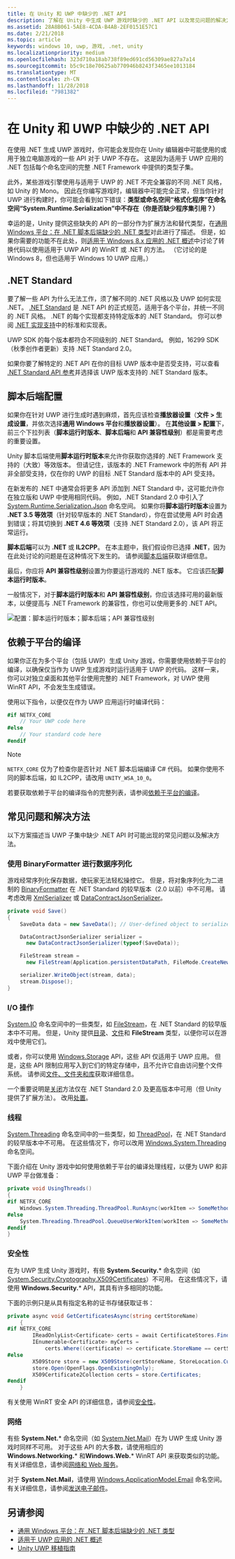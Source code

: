 ```yaml
---
title: 在 Unity 和 UWP 中缺少的 .NET API
description: 了解在 Unity 中生成 UWP 游戏时缺少的 .NET API 以及常见问题的解决方案。
ms.assetid: 28A8B061-5AE8-4CDA-B4AB-2EF0151E57C1
ms.date: 2/21/2018
ms.topic: article
keywords: windows 10, uwp, 游戏, .net, unity
ms.localizationpriority: medium
ms.openlocfilehash: 323d710a18ab738f89ed691cd56309ae827a7a14
ms.sourcegitcommit: b5c9c18e70625ab770946b8243f3465ee1013184
ms.translationtype: MT
ms.contentlocale: zh-CN
ms.lasthandoff: 11/28/2018
ms.locfileid: "7981382"
---
```

# <a name="missing-net-apis-in-unity-and-uwp"></a>在 Unity 和 UWP 中缺少的 .NET API

在使用 .NET 生成 UWP 游戏时，你可能会发现你在 Unity 编辑器中可能使用的或用于独立电脑游戏的一些 API 对于 UWP 不存在。 这是因为适用于 UWP 应用的 .NET 包括每个命名空间的完整 .NET Framework 中提供的类型子集。

此外，某些游戏引擎使用与适用于 UWP 的 .NET 不完全兼容的不同 .NET 风格，如 Unity 的 Mono。 因此在你编写游戏时，编辑器中可能完全正常，但当你针对 UWP 进行构建时，你可能会看到如下错误：**类型或命名空间“格式化程序”在命名空间“System.Runtime.Serialization”中不存在（你是否缺少程序集引用？）**

幸运的是，Unity 提供这些缺失的 API 的一部分作为扩展方法和替代类型，在[通用 Windows 平台：在 .NET 脚本后端缺少的 .NET 类型](https://docs.unity3d.com/Manual/windowsstore-missingtypes.html)对此进行了描述。 但是，如果你需要的功能不在此处，则[适用于 Windows 8.x 应用的 .NET 概述](https://msdn.microsoft.com/library/windows/apps/br230302)中讨论了转换代码以使用适用于 UWP API 的 WinRT 或 .NET 的方法。 （它讨论的是 Windows 8，但也适用于 Windows 10 UWP 应用。）

## <a name="net-standard"></a>.NET Standard

要了解一些 API 为什么无法工作，须了解不同的 .NET 风格以及 UWP 如何实现 .NET。 [.NET Standard](https://docs.microsoft.com/dotnet/standard/net-standard) 是 .NET API 的正式规范，适用于各个平台，并统一不同的 .NET 风格。 .NET 的每个实现都支持特定版本的 .NET Standard。 你可以参阅 [.NET 实现支持](https://docs.microsoft.com/dotnet/standard/net-standard#net-implementation-support)中的标准和实现表。

UWP SDK 的每个版本都符合不同级别的 .NET Standard。 例如，16299 SDK（秋季创作者更新）支持 .NET Standard 2.0。

如果你要了解特定的 .NET API 在你的目标 UWP 版本中是否受支持，可以查看 [.NET Standard API 参考](https://docs.microsoft.com/dotnet/api/index?view=netstandard-2.0)并选择该 UWP 版本支持的 .NET Standard 版本。

## <a name="scripting-backend-configuration"></a>脚本后端配置

如果你在针对 UWP 进行生成时遇到麻烦，首先应该检查**播放器设置**（**文件 > 生成设置**，并依次选择**通用 Windows 平台**和**播放器设置**）。 在**其他设置 > 配置**下，前三个下拉列表（**脚本运行时版本**、**脚本后端**和 **API 兼容性级别**）都是需要考虑的重要设置。

Unity 脚本后端使用**脚本运行时版本**来允许你获取你选择的 .NET Framework 支持的（大致）等效版本。 但请记住，该版本的 .NET Framework 中的所有 API 并非全部受支持，仅在你的 UWP 的目标 .NET Standard 版本中的 API 受支持。

在新发布的 .NET 中通常会将更多 API 添加到 .NET Standard 中，这可能允许你在独立版和 UWP 中使用相同代码。 例如，.NET Standard 2.0 中引入了 [System.Runtime.Serialization.Json](https://docs.microsoft.com/dotnet/api/system.runtime.serialization.json) 命名空间。 如果你将**脚本运行时版本**设置为 **.NET 3.5 等效项**（针对较早版本的 .NET Standard），你在尝试使用 API 时会遇到错误；将其切换到 **.NET 4.6 等效项**（支持 .NET Standard 2.0），该 API 将正常运行。

**脚本后端**可以为 **.NET** 或 **IL2CPP**。 在本主题中，我们假设你已选择 **.NET**，因为在此处讨论的问题是在这种情况下发生的。 请参阅[脚本后端](https://docs.unity3d.com/Manual/windowsstore-scriptingbackends.html)获取详细信息。

最后，你应将 **API 兼容性级别**设置为你要运行游戏的 .NET 版本。 它应该匹配**脚本运行时版本**。

一般情况下，对于**脚本运行时版本**和 **API 兼容性级别**，你应该选择可用的最新版本，以便提高与 .NET Framework 的兼容性，你也可以使用更多的 .NET API。

![配置：脚本运行时版本；脚本后端；API 兼容性级别](images/missing-dot-net-apis-in-unity-1.png)

## <a name="platform-dependent-compilation"></a>依赖于平台的编译

如果你正在为多个平台（包括 UWP）生成 Unity 游戏，你需要使用依赖于平台的编译，以确保仅当作为 UWP 生成游戏时运行适用于 UWP 的代码。 这样一来，你可以对独立桌面和其他平台使用完整的 .NET Framework，对 UWP 使用 WinRT API，不会发生生成错误。

使用以下指令，以便仅在作为 UWP 应用运行时编译代码：

```csharp
#if NETFX_CORE
    // Your UWP code here
#else
    // Your standard code here
#endif
```

> [!NOTE]
> `NETFX_CORE` 仅为了检查你是否针对 .NET 脚本后端编译 C# 代码。 如果你使用不同的脚本后端，如 IL2CPP，请改用 `UNITY_WSA_10_0`。

若要获取依赖于平台的编译指令的完整列表，请参阅[依赖于平台的编译](https://docs.unity3d.com/Manual/PlatformDependentCompilation.html)。

## <a name="common-issues-and-workarounds"></a>常见问题和解决方法

以下方案描述当 UWP 子集中缺少 .NET API 时可能出现的常见问题以及解决方法。

### <a name="data-serialization-using-binaryformatter"></a>使用 BinaryFormatter 进行数据序列化

游戏经常序列化保存数据，使玩家无法轻松操控它。 但是，将对象序列化为二进制的 [BinaryFormatter](https://docs.microsoft.com/dotnet/api/system.runtime.serialization.formatters.binary.binaryformatter) 在 .NET Standard 的较早版本（2.0 以前）中不可用。 请考虑改用 [XmlSerializer](https://docs.microsoft.com/dotnet/api/system.xml.serialization.xmlserializer) 或 [DataContractJsonSerializer](https://docs.microsoft.com/dotnet/api/system.runtime.serialization.json.datacontractjsonserializer)。

```csharp
private void Save()
{
    SaveData data = new SaveData(); // User-defined object to serialize

    DataContractJsonSerializer serializer = 
      new DataContractJsonSerializer(typeof(SaveData));

    FileStream stream = 
      new FileStream(Application.persistentDataPath, FileMode.CreateNew);

    serializer.WriteObject(stream, data);
    stream.Dispose();
}
```

### <a name="io-operations"></a>I/O 操作

[System.IO](https://docs.microsoft.com/dotnet/api/system.io) 命名空间中的一些类型，如 [FileStream](https://docs.microsoft.com/dotnet/api/system.io.filestream)，在 .NET Standard 的较早版本中不可用。 但是，Unity 提供[目录](https://docs.microsoft.com/dotnet/api/system.io.directory)、[文件](https://docs.microsoft.com/dotnet/api/system.io.file)和 **FileStream** 类型，以便你可以在游戏中使用它们。

或者，你可以使用 [Windows.Storage](https://docs.microsoft.com/uwp/api/Windows.Storage) API，这些 API 仅适用于 UWP 应用。 但是，这些 API 限制应用写入到它们的特定存储中，且不允许它自由访问整个文件系统。 请参阅[文件、文件夹和库](https://docs.microsoft.com/windows/uwp/files/)获取详细信息。

一个重要说明是[关闭](https://docs.microsoft.com/dotnet/api/system.io.stream.close)方法仅在 .NET Standard 2.0 及更高版本中可用（但 Unity 提供了扩展方法）。 改用[处置](https://docs.microsoft.com/dotnet/api/system.io.stream.dispose)。

### <a name="threading"></a>线程

[System.Threading](https://docs.microsoft.com/dotnet/api/system.threading) 命名空间中的一些类型，如 [ThreadPool](https://docs.microsoft.com/dotnet/api/system.threading.threadpool)，在 .NET Standard 的较早版本中不可用。 在这些情况下，你可以改用 [Windows.System.Threading](https://docs.microsoft.com/uwp/api/windows.system.threading) 命名空间。

下面介绍在 Unity 游戏中如何使用依赖于平台的编译处理线程，以便为 UWP 和非 UWP 平台做准备：

```csharp
private void UsingThreads()
{
#if NETFX_CORE
    Windows.System.Threading.ThreadPool.RunAsync(workItem => SomeMethod());
#else
    System.Threading.ThreadPool.QueueUserWorkItem(workItem => SomeMethod());
#endif
}
```

### <a name="security"></a>安全性

在为 UWP 生成 Unity 游戏时，有些 **System.Security.*** 命名空间（如 [System.Security.Cryptography.X509Certificates](https://docs.microsoft.com/dotnet/api/system.security.cryptography.x509certificates?view=netstandard-2.0)）不可用。 在这些情况下，请使用 **Windows.Security.*** API，其具有许多相同的功能。

下面的示例只是从具有指定名称的证书存储获取证书：

```cs
private async void GetCertificatesAsync(string certStoreName)
    {
#if NETFX_CORE
        IReadOnlyList<Certificate> certs = await CertificateStores.FindAllAsync();
        IEnumerable<Certificate> myCerts = 
            certs.Where((certificate) => certificate.StoreName == certStoreName);
#else
        X509Store store = new X509Store(certStoreName, StoreLocation.CurrentUser);
        store.Open(OpenFlags.OpenExistingOnly);
        X509Certificate2Collection certs = store.Certificates;
#endif
    }
```

有关使用 WinRT 安全 API 的详细信息，请参阅[安全性](https://docs.microsoft.com/windows/uwp/security/)。

### <a name="networking"></a>网络

有些 **System&period;Net.*** 命名空间（如 [System.Net.Mail](https://docs.microsoft.com/dotnet/api/system.net.mail?view=netstandard-2.0)）在为 UWP 生成 Unity 游戏时同样不可用。 对于这些 API 的大多数，请使用相应的 **Windows.Networking.*** 和**Windows.Web.*** WinRT API 来获取类似的功能。 有关详细信息，请参阅[网络和 Web 服务](https://docs.microsoft.com/windows/uwp/networking/)。

对于 **System.Net.Mail**，请使用 [Windows.ApplicationModel.Email](https://docs.microsoft.com/uwp/api/windows.applicationmodel.email) 命名空间。 有关详细信息，请参阅[发送电子邮件](https://docs.microsoft.com/windows/uwp/contacts-and-calendar/sending-email)。

## <a name="see-also"></a>另请参阅

* [通用 Windows 平台：在 .NET 脚本后端缺少的 .NET 类型](https://docs.unity3d.com/Manual/windowsstore-missingtypes.html)
* [适用于 UWP 应用的 .NET 概述](https://msdn.microsoft.com/library/windows/apps/br230302)
* [Unity UWP 移植指南](https://unity3d.com/partners/microsoft/porting-guides)